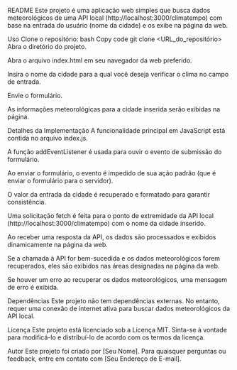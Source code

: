 
README
Este projeto é uma aplicação web simples que busca dados meteorológicos de uma API local (http://localhost:3000/climatempo) com base na entrada do usuário (nome da cidade) e os exibe na página da web.

Uso
Clone o repositório:
bash
Copy code
git clone <URL_do_repositório>
Abra o diretório do projeto.

Abra o arquivo index.html em seu navegador da web preferido.

Insira o nome da cidade para a qual você deseja verificar o clima no campo de entrada.

Envie o formulário.

As informações meteorológicas para a cidade inserida serão exibidas na página.

Detalhes da Implementação
A funcionalidade principal em JavaScript está contida no arquivo index.js.

A função addEventListener é usada para ouvir o evento de submissão do formulário.

Ao enviar o formulário, o evento é impedido de sua ação padrão (que é enviar o formulário para o servidor).

O valor da entrada da cidade é recuperado e formatado para garantir consistência.

Uma solicitação fetch é feita para o ponto de extremidade da API local (http://localhost:3000/climatempo) com o nome da cidade inserido.

Ao receber uma resposta da API, os dados são processados e exibidos dinamicamente na página da web.

Se a chamada à API for bem-sucedida e os dados meteorológicos forem recuperados, eles são exibidos nas áreas designadas na página da web.

Se houver um erro ao recuperar os dados meteorológicos, uma mensagem de erro é exibida.

Dependências
Este projeto não tem dependências externas. No entanto, requer uma conexão de internet ativa para buscar dados meteorológicos da API local.

Licença
Este projeto está licenciado sob a Licença MIT. Sinta-se à vontade para modificá-lo e distribuí-lo de acordo com os termos da licença.

Autor
Este projeto foi criado por [Seu Nome]. Para quaisquer perguntas ou feedback, entre em contato com [Seu Endereço de E-mail].
